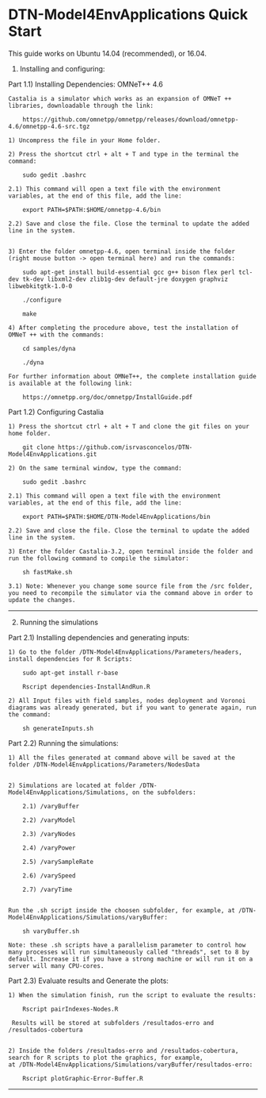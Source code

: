 # DTN-Model4EnvApplications Quick Start

This guide works on Ubuntu 14.04 (recommended), or 16.04.

1) Installing and configuring:

Part 1.1) Installing Dependencies: OMNeT++ 4.6

	Castalia is a simulator which works as an expansion of OMNeT ++ libraries, downloadable through the link: 

		https://github.com/omnetpp/omnetpp/releases/download/omnetpp-4.6/omnetpp-4.6-src.tgz

	1) Uncompress the file in your Home folder.

	2) Press the shortcut ctrl + alt + T and type in the terminal the command:

		sudo gedit .bashrc

	2.1) This command will open a text file with the environment variables, at the end of this file, add the line:

		export PATH=$PATH:$HOME/omnetpp-4.6/bin

	2.2) Save and close the file. Close the terminal to update the added line in the system.


	3) Enter the folder omnetpp-4.6, open terminal inside the folder (right mouse button -> open terminal here) and run the commands:

		sudo apt-get install build-essential gcc g++ bison flex perl tcl-dev tk-dev libxml2-dev zlib1g-dev default-jre doxygen graphviz libwebkitgtk-1.0-0

		./configure

		make

	4) After completing the procedure above, test the installation of OMNeT ++ with the commands:

		cd samples/dyna

		./dyna

	For further information about OMNeT++, the complete installation guide is available at the following link: 
		
		https://omnetpp.org/doc/omnetpp/InstallGuide.pdf


Part 1.2) Configuring Castalia

	1) Press the shortcut ctrl + alt + T and clone the git files on your home folder.

		git clone https://github.com/isrvasconcelos/DTN-Model4EnvApplications.git

	2) On the same terminal window, type the command:

		sudo gedit .bashrc

	2.1) This command will open a text file with the environment variables, at the end of this file, add the line:

		export PATH=$PATH:$HOME/DTN-Model4EnvApplications/bin

	2.2) Save and close the file. Close the terminal to update the added line in the system.

	3) Enter the folder Castalia-3.2, open terminal inside the folder and run the following command to compile the simulator:

		sh fastMake.sh

	3.1) Note: Whenever you change some source file from the /src folder, you need to recompile the simulator via the command above in order to update the changes.


--------------------------------------------------------------------------------------------------------------------------------------------------------

2) Running the simulations

Part 2.1) Installing dependencies and generating inputs:

	1) Go to the folder /DTN-Model4EnvApplications/Parameters/headers, install dependencies for R Scripts:

		sudo apt-get install r-base

		Rscript dependencies-InstallAndRun.R

	2) All Input files with field samples, nodes deployment and Voronoi diagrams was already generated, but if you want to generate again, run the command:

		sh generateInputs.sh
		

Part 2.2) Running the simulations:

	1) All the files generated at command above will be saved at the folder /DTN-Model4EnvApplications/Parameters/NodesData


	2) Simulations are located at folder /DTN-Model4EnvApplications/Simulations, on the subfolders:

		2.1) /varyBuffer

		2.2) /varyModel

		2.3) /varyNodes

		2.4) /varyPower

		2.5) /varySampleRate

		2.6) /varySpeed

		2.7) /varyTime


	Run the .sh script inside the choosen subfolder, for example, at /DTN-Model4EnvApplications/Simulations/varyBuffer:

		sh varyBuffer.sh

	Note: these .sh scripts have a parallelism parameter to control how many processes will run simultaneously called "threads", set to 8 by default. Increase it if you have a strong machine or will run it on a server will many CPU-cores.


Part 2.3) Evaluate results and Generate the plots:

	1) When the simulation finish, run the script to evaluate the results:
		
		Rscript pairIndexes-Nodes.R

	 Results will be stored at subfolders /resultados-erro and /resultados-cobertura


	2) Inside the folders /resultados-erro and /resultados-cobertura, search for R scripts to plot the graphics, for example,
	at /DTN-Model4EnvApplications/Simulations/varyBuffer/resultados-erro:

		Rscript plotGraphic-Error-Buffer.R

--------------------------------------------------------------------------------------------------------------------------------------------------------
